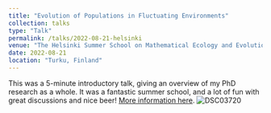 ```yaml
---
title: "Evolution of Populations in Fluctuating Environments"
collection: talks
type: "Talk"
permalink: /talks/2022-08-21-helsinki
venue: "The Helsinki Summer School on Mathematical Ecology and Evolution"
date: 2022-08-21
location: "Turku, Finland"
---
```

This was a 5-minute introductory talk, giving an overview of my PhD research as a whole. It was a fantastic summer school, and a lot of fun with great discussions and nice beer!
[More information here](https://wiki.helsinki.fi/display/BioMath/The+Helsinki+Summer+School+on+Mathematical+Ecology+and+Evolution+2022).
![DSC03720](https://github.com/mattasker/mattasker.github.io/assets/36448551/6db6f959-c8b6-41f5-abc5-2c024b793500)
